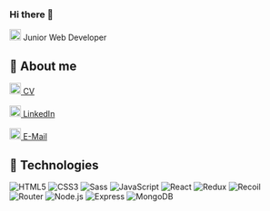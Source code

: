 ### Hi there 👋

<img src="https://user-images.githubusercontent.com/21227322/31187159-01c8d592-a8ff-11e7-9386-af708a7ae9de.png" height="20" alt="React Icon">  Junior Web Developer 
</br>

## :man: About me

<a href="https://lukas1474.github.io/CV/"><img src="https://www.flaticon.com/svg/vstatic/svg/888/888034.svg?token=exp=1620299165~hmac=e9affa0ec7c524641904c61f09d5ebce" alt="CV" height="20" style="width:20px;height:20px"> CV </a>
</br>
</br>
<a href="https://www.linkedin.com/in/łukasz-sobel/"><img src="https://github.com/tombryan/social-icon-font/blob/master/svg/linkedin.svg" height="20" alt="LinkedIn" style="width:20px;height:20px"> LinkedIn</a>
</br>
</br>
<a href="mailto:lukasz.sobel@hotmail.com"><img src="https://github.com/tombryan/social-icon-font/blob/master/svg/email.svg" alt="Mail" height="20" style="width:20px;height:20px"> E-Mail</a>

## 🔧 Technologies
![HTML5](https://img.shields.io/badge/HTML5-informational?style=flat&logo=html5&logoColor=white&color=231f20)
![CSS3](https://img.shields.io/badge/CSS3-informational?style=flat&logo=CSS3&logoColor=white&color=231f20)
![Sass](https://img.shields.io/badge/Sass-informational?style=flat&logo=Sass&logoColor=white&color=231f20)
![JavaScript](https://img.shields.io/badge/JavaScript-informational?style=flat&logo=javascript&logoColor=white&color=231f20)
![React](https://img.shields.io/badge/React-informational?style=flat&logo=React&logoColor=white&color=231f20)
![Redux](https://img.shields.io/badge/Redux-informational?style=flat&logo=Redux&logoColor=white&color=231f20)
![Recoil](https://img.shields.io/badge/Recoil-informational?style=flat&logo=React&logoColor=white&color=231f20)
![Router](https://img.shields.io/badge/Router-informational?style=flat&logo=React&logoColor=white&color=231f20)
![Node.js](https://img.shields.io/badge/Node.js-informational?style=flat&logo=Node.js&logoColor=white&color=231f20)
![Express](https://img.shields.io/badge/Express-informational?style=flat&logo=Express&logoColor=white&color=231f20)
![MongoDB](https://img.shields.io/badge/MongoDB-informational?style=flat&logo=MongoDB&logoColor=white&color=231f20)


<!--
**lukas1474/lukas1474** is a ✨ _special_ ✨ repository because its `README.md` (this file) appears on your GitHub profile.

Here are some ideas to get you started:

- 🔭 I’m currently working on ...
- 🌱 I’m currently learning ...
- 👯 I’m looking to collaborate on ...
- 🤔 I’m looking for help with ...
- 💬 Ask me about ...
- 📫 How to reach me: ...
- 😄 Pronouns: ...
- ⚡ Fun fact: ...
-->
